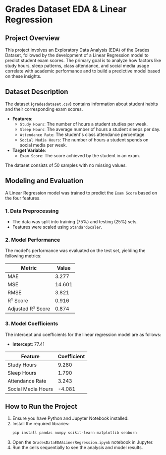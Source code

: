 # Grades Dataset EDA & Linear Regression

## Project Overview

This project involves an Exploratory Data Analysis (EDA) of the Grades Dataset, followed by the development of a Linear Regression model to predict student exam scores. The primary goal is to analyze how factors like study hours, sleep patterns, class attendance, and social media usage correlate with academic performance and to build a predictive model based on these insights.

## Dataset Description

The dataset (`gradesdataset.csv`) contains information about student habits and their corresponding exam scores.

-   **Features**:
    -   `Study Hours`: The number of hours a student studies per week.
    -   `Sleep Hours`: The average number of hours a student sleeps per day.
    -   `Attendance Rate`: The student's class attendance percentage.
    -   `Social Media Hours`: The number of hours a student spends on social media per week.
-   **Target Variable**:
    -   `Exam Score`: The score achieved by the student in an exam.

The dataset consists of 50 samples with no missing values.

## Modeling and Evaluation

A Linear Regression model was trained to predict the `Exam Score` based on the four features.

### 1. Data Preprocessing
-   The data was split into training (75%) and testing (25%) sets.
-   Features were scaled using `StandardScaler`.

### 2. Model Performance

The model's performance was evaluated on the test set, yielding the following metrics:

| Metric             | Value   |
| ------------------ | ------- |
| MAE                | 3.277   |
| MSE                | 14.601  |
| RMSE               | 3.821   |
| R² Score           | 0.916   |
| Adjusted R² Score  | 0.874   |

### 3. Model Coefficients

The intercept and coefficients for the linear regression model are as follows:

-   **Intercept**: 77.41

| Feature              | Coefficient |
| -------------------- | ----------- |
| Study Hours          | 9.280       |
| Sleep Hours          | 1.790       |
| Attendance Rate      | 3.243       |
| Social Media Hours   | -4.081      |

## How to Run the Project

1.  Ensure you have Python and Jupyter Notebook installed.
2.  Install the required libraries:
    ```bash
    pip install pandas numpy scikit-learn matplotlib seaborn
    ```
3.  Open the `GradesDataEDA&LinerRegression.ipynb` notebook in Jupyter.
4.  Run the cells sequentially to see the analysis and model results.
